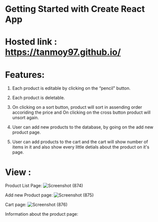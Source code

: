 # Getting Started with Create React App

# Hosted link :  https://tanmoy97.github.io/

# Features:
  1. Each product is editable by clicking on the “pencil” button.
  
  2. Each product is deletable.
  
  3. On clicking on a sort button, product will sort in assending order accoriding the price and On clicking on the cross button product will unsort again.
  
  4. User can add new products to the database, by going on the add new product page.
  
  5. User can add products to the cart and the cart will show number of items in it and also show every little detials about the product on it's page.
  
  
# View :

Product List Page:
![Screenshot (874)](https://user-images.githubusercontent.com/53449205/183013916-00adc355-75a1-46b7-844d-4c4d694d96e5.png)

Add new Product page:
![Screenshot (875)](https://user-images.githubusercontent.com/53449205/183014190-87c6bfee-6aac-43c9-abbe-85e25f432d3c.png)

Cart page:
![Screenshot (876)](https://user-images.githubusercontent.com/53449205/183014419-613db045-4a8b-4933-9896-5d36bb414eca.png)

Information about the product page:
